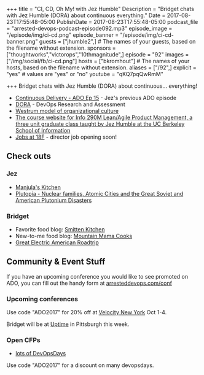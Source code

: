 +++
title = "CI, CD, Oh My! with Jez Humble"
Description = "Bridget chats with Jez Humble (DORA) about continuous everything."
Date = 2017-08-23T17:55:48-05:00
PublishDate = 2017-08-23T17:55:48-05:00
podcast_file = "arrested-devops-podcast-episode092.mp3"
episode_image = "/episode/img/ci-cd.png"
episode_banner = "/episode/img/ci-cd-banner.png"
guests = ["jhumble2",] # The names of your guests, based on the filename without extension.
sponsors = ["thoughtworks","victorops","10thmagnitude",]
episode = "92"
images = ["/img/social/fb/ci-cd.png"]
hosts = ["bkromhout"] # The names of your hosts, based on the filename without extension.
aliases = ["/92",]
explicit = "yes" # values are "yes" or "no"
youtube = "qKQ7pqQwRmM"

+++
Bridget chats with Jez Humble (DORA) about continuous... everything!


* [Continuous Delivery - ADO Ep 15](https://www.arresteddevops.com/continuous-delivery/) - Jez's previous ADO episode
* [DORA](https://devops-research.com/) - DevOps Research and Assessment
* [Westrum model of organizational culture](https://continuousdelivery.com/implementing/culture/)
* [The course website for Info 290M Lean/Agile Product Management, a three unit graduate class taught by Jez Humble at the UC Berkeley School of Information](https://leanagile.pm/)
* [Jobs at 18F](https://18f.gsa.gov/join/) - director job opening soon!

## Check outs

### Jez

- [Manjula's Kitchen](http://www.manjulaskitchen.com/)
- [Plutopia - Nuclear families, Atomic Cities and the Great Soviet and American Plutonium Disasters](http://www.plutopia.net/)

### Bridget
- Favorite food blog: [Smitten Kitchen](https://smittenkitchen.com/)
- New-to-me food blog: [Mountain Mama Cooks](http://www.mountainmamacooks.com/)
- [Great Electric American Roadtrip](https://twitter.com/search?f=tweets&vertical=default&q=%23gear2017&src=typd)

## Community & Event Stuff

If you have an upcoming conference you would like to see promoted on ADO, you can fill out the handy form at [arresteddevops.com/conf](https://arresteddevops.com/conf)

### Upcoming conferences
Use code "ADO2017" for 20% off at [Velocity New York](https://conferences.oreilly.com/velocity/vl-ny) Oct 1-4.

Bridget will be at [Uptime](https://uptime.events/) in Pittsburgh this week.

### Open CFPs

* [lots of DevOpsDays](https://devopsdays.org/speaking)

Use code "ADO2017" for a discount on many devopsdays.
